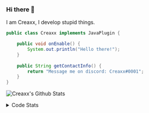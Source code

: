 ### Hi there 👋

I am Creaxx, I develop stupid things. 

```java
public class Creaxx implements JavaPlugin {

    public void onEnable() {
        System.out.println("Hello there!");
    }
    
    public String getContactInfo() {
        return "Message me on discord: Creaxx#0001";
    }
}
```

![Creaxx's Github Stats](https://github-readme-stats.vercel.app/api?username=CreaxxOG&show_icons=true&theme=dark&count_private=true)

<details>
  <summary>Code Stats</summary>

<!--START_SECTION:waka-->
![Code Time](http://img.shields.io/badge/Code%20Time-1%2C223%20hrs%2013%20mins-blue)

![Lines of code](https://img.shields.io/badge/From%20Hello%20World%20I%27ve%20Written-569.6%20thousand%20lines%20of%20code-blue)

**🐱 My GitHub Data** 

> 📦 66.3 kB Used in GitHub's Storage 
 > 
> 🏆 1,364 Contributions in the Year 2023
 > 
> 🚫 Not Opted to Hire
 > 
> 📜 4 Public Repositories 
 > 
> 🔑 2 Private Repositories 
 > 
**I'm a Night 🦉** 

```text
🌞 Morning                295 commits         ██░░░░░░░░░░░░░░░░░░░░░░░   07.05 % 
🌆 Daytime                1776 commits        ███████████░░░░░░░░░░░░░░   42.43 % 
🌃 Evening                2050 commits        ████████████░░░░░░░░░░░░░   48.97 % 
🌙 Night                  65 commits          ░░░░░░░░░░░░░░░░░░░░░░░░░   01.55 % 
```
📅 **I'm Most Productive on Saturday** 

```text
Monday                   513 commits         ███░░░░░░░░░░░░░░░░░░░░░░   12.26 % 
Tuesday                  572 commits         ███░░░░░░░░░░░░░░░░░░░░░░   13.66 % 
Wednesday                590 commits         ████░░░░░░░░░░░░░░░░░░░░░   14.09 % 
Thursday                 657 commits         ████░░░░░░░░░░░░░░░░░░░░░   15.70 % 
Friday                   381 commits         ██░░░░░░░░░░░░░░░░░░░░░░░   09.10 % 
Saturday                 781 commits         █████░░░░░░░░░░░░░░░░░░░░   18.66 % 
Sunday                   692 commits         ████░░░░░░░░░░░░░░░░░░░░░   16.53 % 
```


📊 **This Week I Spent My Time On** 

```text
💬 Programming Languages: 
Java                     12 hrs 57 mins      ████████████████████████░   94.63 % 
Kotlin                   15 mins             ░░░░░░░░░░░░░░░░░░░░░░░░░   01.89 % 
XML                      15 mins             ░░░░░░░░░░░░░░░░░░░░░░░░░   01.83 % 
YAML                     10 mins             ░░░░░░░░░░░░░░░░░░░░░░░░░   01.23 % 
JAVA                     2 mins              ░░░░░░░░░░░░░░░░░░░░░░░░░   00.32 % 

🔥 Editors: 
IntelliJ                 13 hrs 41 mins      █████████████████████████   100.00 % 
```

**I Mostly Code in Java** 

```text
Java                     57 repos            ████████████████████░░░░░   81.43 % 
Kotlin                   8 repos             ███░░░░░░░░░░░░░░░░░░░░░░   11.43 % 
CSS                      2 repos             █░░░░░░░░░░░░░░░░░░░░░░░░   02.86 % 
TypeScript               2 repos             █░░░░░░░░░░░░░░░░░░░░░░░░   02.86 % 
EJS                      1 repo              ░░░░░░░░░░░░░░░░░░░░░░░░░   01.43 % 
```




 Last Updated on 25/04/2023 18:24:02 UTC
<!--END_SECTION:waka-->
</details>
